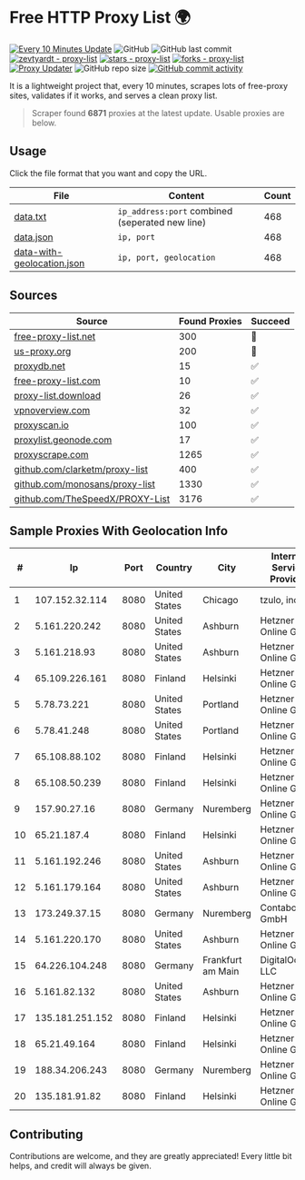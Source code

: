 
# Free HTTP Proxy List 🌍

[![Every 10 Minutes Update](https://github.com/mertguvencli/http-proxy-list/actions/workflows/main.yml/badge.svg?branch=main)](https://github.com/mertguvencli/http-proxy-list/actions/workflows/main.yml)
![GitHub](https://img.shields.io/github/license/mertguvencli/http-proxy-list)
![GitHub last commit](https://img.shields.io/github/last-commit/mertguvencli/http-proxy-list)
[![zevtyardt - proxy-list](https://img.shields.io/static/v1?label=zevtyardt&message=proxy-list&color=blue&logo=github)](https://github.com/zevtyardt/proxy-list "Go to GitHub repo")
[![stars - proxy-list](https://img.shields.io/github/stars/zevtyardt/proxy-list?style=social)](https://github.com/zevtyardt/proxy-list)
[![forks - proxy-list](https://img.shields.io/github/forks/zevtyardt/proxy-list?style=social)](https://github.com/zevtyardt/proxy-list)
[![Proxy Updater](https://github.com/zevtyardt/proxy-list/workflows/Proxy%20Updater/badge.svg)](https://github.com/zevtyardt/proxy-list/actions?query=workflow:"Proxy+Updater")
![GitHub repo size](https://img.shields.io/github/repo-size/zevtyardt/proxy-list)
[![GitHub commit activity](https://img.shields.io/github/commit-activity/m/zevtyardt/proxy-list?logo=commits)](https://github.com/zevtyardt/proxy-list/commits/main)

It is a lightweight project that, every 10 minutes, scrapes lots of free-proxy sites, validates if it works, and serves a clean proxy list.

> Scraper found **6871** proxies at the latest update. Usable proxies are below.

## Usage

Click the file format that you want and copy the URL.

|File|Content|Count|
|----|-------|-----|
|[data.txt](https://raw.githubusercontent.com/mertguvencli/http-proxy-list/main/proxy-list/data.txt)|`ip_address:port` combined (seperated new line)|468|
|[data.json](https://raw.githubusercontent.com/mertguvencli/http-proxy-list/main/proxy-list/data.json)|`ip, port`|468|
|[data-with-geolocation.json](https://raw.githubusercontent.com/mertguvencli/http-proxy-list/main/proxy-list/data-with-geolocation.json)|`ip, port, geolocation`|468|

## Sources

|Source|Found Proxies|Succeed|
|------|-------------|-------|
|[free-proxy-list.net](https://free-proxy-list.net)|300|🚫|
|[us-proxy.org](https://www.us-proxy.org)|200|🚫|
|[proxydb.net](http://proxydb.net)|15|✅|
|[free-proxy-list.com](https://free-proxy-list.com/?page=&port=&type%5B%5D=http&type%5B%5D=https&up_time=0&search=Search)|10|✅|
|[proxy-list.download](https://www.proxy-list.download/HTTP)|26|✅|
|[vpnoverview.com](https://vpnoverview.com/privacy/anonymous-browsing/free-proxy-servers)|32|✅|
|[proxyscan.io](https://www.proxyscan.io)|100|✅|
|[proxylist.geonode.com](https://proxylist.geonode.com/api/proxy-list?limit=300&page=1&sort_by=lastChecked&sort_type=desc&protocols=http,https)|17|✅|
|[proxyscrape.com](https://api.proxyscrape.com/v2/?request=displayproxies&protocol=http&timeout=10000&country=all&ssl=all&anonymity=all)|1265|✅|
|[github.com/clarketm/proxy-list](https://raw.githubusercontent.com/clarketm/proxy-list/master/proxy-list-raw.txt)|400|✅|
|[github.com/monosans/proxy-list](https://raw.githubusercontent.com/monosans/proxy-list/main/proxies/http.txt)|1330|✅|
|[github.com/TheSpeedX/PROXY-List](https://raw.githubusercontent.com/TheSpeedX/PROXY-List/master/http.txt)|3176|✅|


## Sample Proxies With Geolocation Info

|#|Ip|Port|Country|City|Internet Service Provider|
|-|--|----|-------|----|-------------------------|
|1|107.152.32.114|8080|United States|Chicago|tzulo, inc.|
|2|5.161.220.242|8080|United States|Ashburn|Hetzner Online GmbH|
|3|5.161.218.93|8080|United States|Ashburn|Hetzner Online GmbH|
|4|65.109.226.161|8080|Finland|Helsinki|Hetzner Online GmbH|
|5|5.78.73.221|8080|United States|Portland|Hetzner Online GmbH|
|6|5.78.41.248|8080|United States|Portland|Hetzner Online GmbH|
|7|65.108.88.102|8080|Finland|Helsinki|Hetzner Online GmbH|
|8|65.108.50.239|8080|Finland|Helsinki|Hetzner Online GmbH|
|9|157.90.27.16|8080|Germany|Nuremberg|Hetzner Online GmbH|
|10|65.21.187.4|8080|Finland|Helsinki|Hetzner Online GmbH|
|11|5.161.192.246|8080|United States|Ashburn|Hetzner Online GmbH|
|12|5.161.179.164|8080|United States|Ashburn|Hetzner Online GmbH|
|13|173.249.37.15|8080|Germany|Nuremberg|Contabo GmbH|
|14|5.161.220.170|8080|United States|Ashburn|Hetzner Online GmbH|
|15|64.226.104.248|8080|Germany|Frankfurt am Main|DigitalOcean, LLC|
|16|5.161.82.132|8080|United States|Ashburn|Hetzner Online GmbH|
|17|135.181.251.152|8080|Finland|Helsinki|Hetzner Online GmbH|
|18|65.21.49.164|8080|Finland|Helsinki|Hetzner Online GmbH|
|19|188.34.206.243|8080|Germany|Nuremberg|Hetzner Online GmbH|
|20|135.181.91.82|8080|Finland|Helsinki|Hetzner Online GmbH|



## Contributing

Contributions are welcome, and they are greatly appreciated! Every
little bit helps, and credit will always be given.

